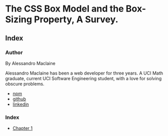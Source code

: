 # The CSS Box Model and the Box-Sizing Property, A Survey.

## Index

### Author

By Alessandro Maclaine

Alessandro Maclaine has been a web developer for three years.  A UCI Math graduate,
current UCI Software Engineering student, with a love for solving obscure problems.

- [npm](https://www.npmjs.com/~almaclaine)
- [github](https://github.com/almaclaine)
- [linkedin](https://www.linkedin.com/in/alessandro-maclaine/)

### Index

- [Chapter 1](./chapter01.md)